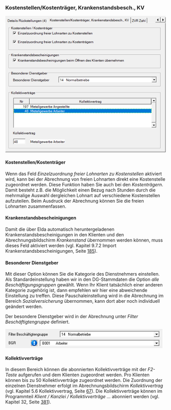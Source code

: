 ### Kostenstellen/Kostenträger, Krankenstandsbesch., KV

![Image](<img/image34.png>)

#### **Kostenstellen/Kostenträger**

Wenn das Feld *Einzelzuordnung freier Lohnarten zu Kostenstellen* aktiviert wird, kann bei der Abrechnung von freien Lohnarten direkt eine Kostenstelle zugeordnet werden. Diese Funktion haben Sie auch bei den *Kostenträgern*. Damit besteht z.B. die Möglichkeit einen Bezug nach Stunden durch die mehrmalige Auswahl dergleichen Lohnart auf verschiedene Kostenstellen aufzuteilen. Beim Ausdruck der Abrechnung können Sie die freien Lohnarten zusammenfassen.

#### **Krankenstandsbescheinigungen**

Damit die über Elda automatisch heruntergeladenen Krankenstandsbescheinigungen in den Klienten und den Abrechnungsbildschirm *Krankenstand* übernommen werden können, muss dieses Feld aktiviert werden (vgl. Kapitel 9.7.2 Import Krankenstandsbescheinigungen, Seite [185](#import-krankenstandsbescheinigungen)).

#### **Besonderer Dienstgeber**

Mit dieser Option können Sie die Kategorie des Dienstnehmers einstellen. Als Standardeinstellung haben wir in den DG-Stammdaten die Option *alle Beschäftigungsgruppen* gewählt. Wenn Ihr Klient tatsächlich einer anderen Kategorie zugehörig ist, dann empfehlen wir hier eine abweichende Einstellung zu treffen. Diese Pauschaleinstellung wird in die Abrechnung im Bereich *Sozialversicherung* übernommen, kann dort aber noch individuell geändert werden.

Der besondere Dienstgeber wird in der Abrechnung unter *Filter Beschäftigtengruppe* definiert.

![Image](<img/image35.png>)

#### **Kollektivverträge**

In diesem Bereich können die abonnierten Kollektivverträge mit der *F2-Taste* aufgerufen und dem Klienten zugeordnet werden. Pro Klienten können bis zu 50 Kollektivverträge zugeordnet werden. Die Zuordnung der einzelnen Dienstnehmer erfolgt im Abrechnungsbildschirm *Kollektivvertrag* (vgl. Kapitel 5.6 Kollektivvertrag, Seite [67](#kollektivvertrag)). Die Kollektivverträge können im Programmteil *Klient / Kanzlei / Kollektivverträge …* abonniert werden (vgl. Kapitel 32, Seite [381](#section-26)).